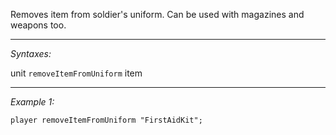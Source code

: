 Removes item from soldier's uniform. Can be used with magazines and weapons too.


---
*Syntaxes:*

unit `removeItemFromUniform` item

---
*Example 1:*

```sqf
player removeItemFromUniform "FirstAidKit";
```